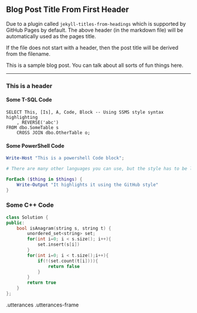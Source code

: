 ## Blog Post Title From First Header

Due to a plugin called `jekyll-titles-from-headings` which is supported by GitHub Pages by default. The above header (in the markdown file) will be automatically used as the pages title.

If the file does not start with a header, then the post title will be derived from the filename.

This is a sample blog post. You can talk about all sorts of fun things here.

---

### This is a header

#### Some T-SQL Code

```tsql
SELECT This, [Is], A, Code, Block -- Using SSMS style syntax highlighting
    , REVERSE('abc')
FROM dbo.SomeTable s
    CROSS JOIN dbo.OtherTable o;
```

#### Some PowerShell Code

```powershell
Write-Host "This is a powershell Code block";

# There are many other languages you can use, but the style has to be loaded first

ForEach ($thing in $things) {
    Write-Output "It highlights it using the GitHub style"
}
```

### Some C++ Code

```c++
class Solution {
public:
    bool isAnagram(string s, string t) {
        unordered_set<string> set;
        for(int i=0; i < s.size(); i++){
            set.insert(s[i])
        }
        for(int i=0; i < t.size();i++){
            if(!(set.count(t[i]))){
                return false
            }
        }
        return true
    }
};
```

.utterances
.utterances-frame
